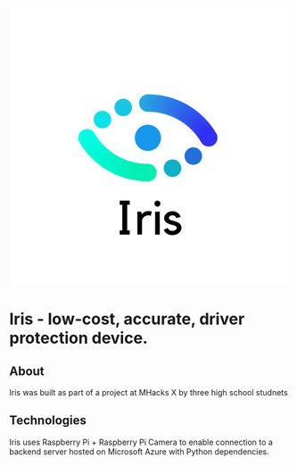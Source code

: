 ![Iris Logo](https://github.com/bendemers/Iris/blob/master/Iris.png)
# Iris - low-cost, accurate, driver protection device. 
## About
Iris was built as part of a project at MHacks X by three high school studnets
## Technologies 
Iris uses Raspberry Pi + Raspberry Pi Camera to enable connection to a backend server hosted on Microsoft Azure with Python dependencies. 
